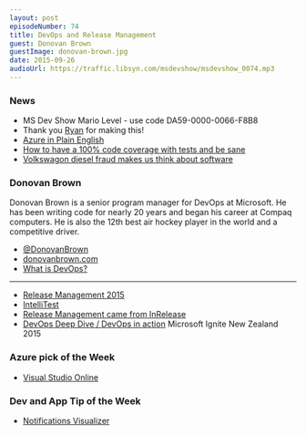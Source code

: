 ```yaml
---
layout: post
episodeNumber: 74
title: DevOps and Release Management
guest: Donovan Brown
guestImage: donovan-brown.jpg
date: 2015-09-26
audioUrl: https://traffic.libsyn.com/msdevshow/msdevshow_0074.mp3
---
```


### News

 - MS Dev Show Mario Level - use code DA59-0000-0066-F8B8 
  - Thank you [Ryan](https://twitter.com/RyanTheGamer123) for making this!
 - [Azure in Plain English](http://www.ytechie.com/2015/09/azure-in-plain-english/)
 - [How to have a 100% code coverage with tests and be sane](https://github.com/konmik/konmik.github.io/wiki/How-to-have-a-100%25-code-coverage-with-tests-and-be-sane)
 - [Volkswagon diesel fraud makes us think about software](http://www.nytimes.com/2015/09/23/nyregion/volkswagens-diesel-fraud-makes-critic-of-secret-code-a-prophet.html?_r=1)

### Donovan Brown

Donovan Brown is a senior program manager for DevOps at Microsoft. He has been writing code for nearly 20 years and began his career at Compaq computers. He is also the 12th best air hockey player in the world and a competitive driver.

 - [@DonovanBrown](https://twitter.com/DonovanBrown)
 - [donovanbrown.com](http://donovanbrown.com/)
  - [What is DevOps?](http://donovanbrown.com/post/2015/09/01/what-is-devops)

-----------------------------------------------------------------------------------------

 - [Release Management 2015](https://msdn.microsoft.com/en-us/Library/vs/alm/Release/overview-rm2015)
 - [IntelliTest](http://blogs.msdn.com/b/visualstudioalm/archive/2015/07/05/intellitest-one-test-to-rule-them-all.aspx)
 - [Release Management came from InRelease](http://blogs.msdn.com/b/bharry/archive/2013/07/10/inrelease-acquisition-is-complete.aspx)
 - [DevOps Deep Dive / DevOps in action](https://channel9.msdn.com/Events/Ignite/Microsoft-Ignite-New-Zealand-2015/M348) Microsoft Ignite New Zealand 2015

### Azure pick of the Week

 - [Visual Studio Online](https://www.visualstudio.com/en-us/products/what-is-visual-studio-online-vs.aspx)

### Dev and App Tip of the Week
 - [Notifications Visualizer](https://www.microsoft.com/en-us/store/apps/notifications-visualizer/9nblggh5xsl1?utm_content=buffer60374&utm_medium=social&utm_source=twitter.com&utm_campaign=buffer)
